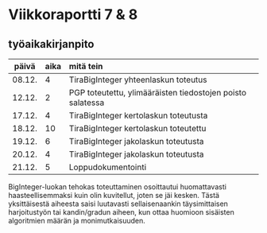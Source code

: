 # Viikkoraportti 7 & 8

## työaikakirjanpito
| päivä | aika | mitä tein  |
| :----:|:-----| :-----|
| 08.12. | 4   | TiraBigInteger yhteenlaskun toteutus |
| 12.12. | 2   | PGP toteutettu, ylimääräisten tiedostojen poisto salatessa |
| 17.12. | 4   | TiraBigInteger kertolaskun toteutusta |
| 18.12. | 10  | TiraBigInteger kertolaskun toteutettu |
| 19.12. | 6   | TiraBigInteger jakolaskun toteutusta |
| 20.12. | 4   | TiraBigInteger jakolaskun toteutusta |
| 21.12. | 5   | Loppudokumentointi |
BigInteger-luokan tehokas toteuttaminen osoittautui huomattavasti haasteellisemmaksi kuin olin kuvitellut, joten se jäi kesken. Tästä yksittäisestä aiheesta saisi luutavasti sellaisenaankin täysimittaisen harjoitustyön tai kandin/gradun aiheen, kun ottaa huomioon sisäisten algoritmien määrän ja monimutkaisuuden.
